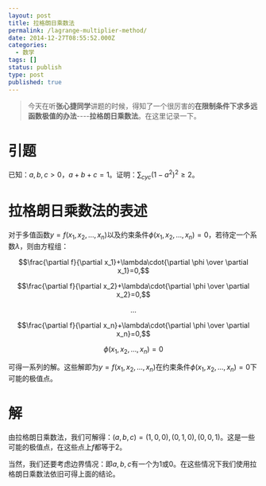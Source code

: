 ```yaml
---
layout: post
title: 拉格朗日乘数法
permalink: /lagrange-multiplier-method/
date: 2014-12-27T08:55:52.000Z
categories:
  - 数学
tags: []
status: publish
type: post
published: true
---
```


> 今天在听**张心捷同学**讲题的时候，得知了一个很厉害的**在限制条件下求多远函数极值的办法**----**拉格朗日乘数法**。在这里记录一下。

# **引题**
已知：$a,b,c>0$，$a+b+c=1$。证明：$\sum_{cyc}(1-a^2)^2\geq 2$。

# **拉格朗日乘数法的表述**
对于多值函数$y=f(x_1,x_2,\ldots ,x_n)$以及约束条件$\phi(x_1,x_2,\ldots,x_n)=0$，若待定一个系数$\lambda$，则由方程组：

$$\frac{\partial f}{\partial x_1}+\lambda\cdot{\partial \phi \over \partial x_1}=0,$$

$$\frac{\partial f}{\partial x_2}+\lambda\cdot{\partial \phi \over \partial x_2}=0,$$

$$\ldots$$

$$\frac{\partial f}{\partial x_n}+\lambda\cdot{\partial \phi \over \partial x_n}=0,$$

$$\phi(x_1,x_2,\ldots,x_n)=0$$

可得一系列的解。这些解即为$y=f(x_1,x_2,\ldots ,x_n)$在约束条件$\phi(x_1,x_2,\ldots,x_n)=0$下可能的极值点。

# **解**
由拉格朗日乘数法，我们可解得：$(a,b,c)=(1,0,0),(0,1,0),(0,0,1)$。这是一些可能的极值点，在这些点上$f$都等于2。

当然，我们还要考虑边界情况：即$a,b,c$有一个为1或0。在这些情况下我们使用拉格朗日乘数法依旧可得上面的结论。
